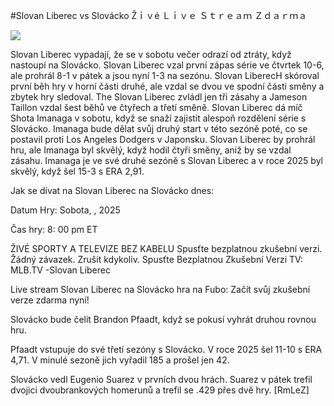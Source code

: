 #Slovan Liberec vs Slovácko Žｉｖé Ｌｉｖｅ Ｓｔｒｅａｍ Ｚｄａｒｍａ  
  
  
[![](https://i.imgur.com/qSNzIqt.png)](https://movie.rssnews.media/BRikjzxID.php)  
  
Slovan Liberec vypadají, že se v sobotu večer odrazí od ztráty, když nastoupí na Slovácko. Slovan Liberec vzal první zápas série ve čtvrtek 10-6, ale prohrál 8-1 v pátek a jsou nyní 1-3 na sezónu. Slovan LiberecH skóroval první běh hry v horní části druhé, ale vzdal se dvou ve spodní části směny a zbytek hry sledoval. The Slovan Liberec zvládl jen tři zásahy a Jameson Taillon vzdal šest běhů ve čtyřech a třetí směně. Slovan Liberec dá míč Shota Imanaga v sobotu, když se snaží zajistit alespoň rozdělení série s Slovácko. Imanaga bude dělat svůj druhý start v této sezóně poté, co se postavil proti Los Angeles Dodgers v Japonsku. Slovan Liberec by prohrál hru, ale Imanaga byl skvělý, když hodil čtyři směny, aniž by se vzdal zásahu. Imanaga je ve své druhé sezóně s Slovan Liberec a v roce 2025 byl skvělý, když šel 15-3 s ERA 2,91.

Jak se dívat na Slovan Liberec na Slovácko dnes:

Datum Hry: Sobota, , 2025

Čas hry: 8: 00 pm ET

ŽIVÉ SPORTY A TELEVIZE BEZ KABELU
Spusťte bezplatnou zkušební verzi. Žádný závazek. Zrušit kdykoliv.
Spusťte Bezplatnou Zkušební Verzi
TV: MLB.TV -Slovan Liberec

Live stream Slovan Liberec na Slovácko hra na Fubo: Začít svůj zkušební verze zdarma nyní!

Slovácko bude čelit Brandon Pfaadt, když se pokusí vyhrát druhou rovnou hru.

Pfaadt vstupuje do své třetí sezóny s Slovácko. V roce 2025 šel 11-10 s ERA 4,71. V minulé sezoně jich vyřadil 185 a prošel jen 42.

Slovácko vedl Eugenio Suarez v prvních dvou hrách. Suarez v pátek trefil dvojici dvoubrankových homerunů a trefil se .429 přes dvě hry. [RmLeZ]